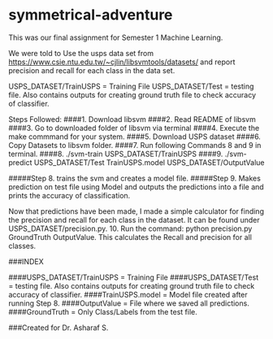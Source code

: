 # symmetrical-adventure
This was our final assignment for Semester 1 Machine Learning.

We were told to Use the usps data set from https://www.csie.ntu.edu.tw/~cjlin/libsvmtools/datasets/
and report precision and recall for each class in the data set.

USPS_DATASET/TrainUSPS = Training File
USPS_DATASET/Test = testing file. Also contains outputs for creating ground truth file to check accuracy of classifier.

Steps Followed:
####1. Download libsvm
####2. Read README of libsvm
####3. Go to downloaded folder of libsvm via terminal
####4. Execute the make commmand for your system.
####5. Download USPS dataset
####6. Copy Datasets to libsvm folder.
####7. Run following Commands 8 and 9 in terminal.
####8. ./svm-train USPS_DATASET/TrainUSPS
####9. ./svm-predict USPS_DATASET/Test TrainUSPS.model USPS_DATASET/OutputValue

#####Step 8.  trains the svm and creates a model file.
#####Step 9.  Makes prediction on test file using Model and outputs the predictions into a file and prints the accuracy of classification.

Now that predictions have been made, I made a simple calculator for finding the precision and recall for each class in the dataset.
It can be found under USPS_DATASET/precision.py.
10. Run the command: python precision.py GroundTruth OutputValue.
This calculates the Recall and precision for all classes.


###INDEX

####USPS_DATASET/TrainUSPS = Training File
####USPS_DATASET/Test = testing file. Also contains outputs for creating ground truth file to check accuracy of classifier.
####TrainUSPS.model = Model file created after running Step 8.
####OutputValue = File where we saved all predictions.
####GroundTruth = Only Class/Labels from the test file.


###Created for Dr. Asharaf S.
